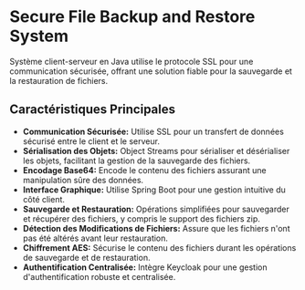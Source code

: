 # Secure File Backup and Restore System

Système client-serveur en Java utilise le protocole SSL pour une communication sécurisée, offrant une solution fiable pour la sauvegarde et la restauration de fichiers.

## Caractéristiques Principales

- **Communication Sécurisée:** Utilise SSL pour un transfert de données sécurisé entre le client et le serveur.
- **Sérialisation des Objets:** Object Streams pour sérialiser et désérialiser les objets, facilitant la gestion de la sauvegarde des fichiers.
- **Encodage Base64:** Encode le contenu des fichiers assurant une manipulation sûre des données.
- **Interface Graphique:** Utilise Spring Boot pour une gestion intuitive du côté client.
- **Sauvegarde et Restauration:** Opérations simplifiées pour sauvegarder et récupérer des fichiers, y compris le support des fichiers zip.
- **Détection des Modifications de Fichiers:** Assure que les fichiers n'ont pas été altérés avant leur restauration.
- **Chiffrement AES:** Sécurise le contenu des fichiers durant les opérations de sauvegarde et de restauration.
- **Authentification Centralisée:** Intègre Keycloak pour une gestion d'authentification robuste et centralisée.

